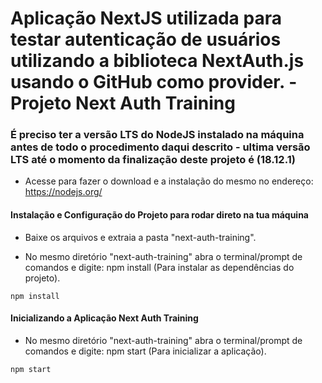 # Aplicação NextJS utilizada para testar autenticação de usuários utilizando a biblioteca NextAuth.js usando o GitHub como provider. - Projeto Next Auth Training

### É preciso ter a versão LTS do NodeJS instalado na máquina antes de todo o procedimento daqui descrito - ultima versão LTS até o momento da finalização deste projeto é (18.12.1)

- Acesse para fazer o download e a instalação do mesmo no endereço: https://nodejs.org/

#### Instalação e Configuração do Projeto para rodar direto na tua máquina

- Baixe os arquivos e extraia a pasta "next-auth-training".

- No mesmo diretório "next-auth-training" abra o terminal/prompt de comandos e digite: npm install (Para instalar as dependências do projeto).

```
npm install
```

#### Inicializando a Aplicação Next Auth Training

- No mesmo diretório "next-auth-training" abra o terminal/prompt de comandos e digite: npm start (Para inicializar a aplicação).

```
npm start
```
